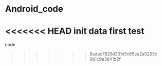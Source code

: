 # Android_code
<<<<<<< HEAD
init data
first test
=======
code
>>>>>>> 8adac7825d33fd5c65ea2a9253c9b1c9e3d41b2f
